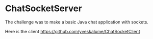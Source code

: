 # ChatSocketServer
The challenge was to make a basic Java chat application with sockets.

Here is the client https://github.com/yveskalume/ChatSocketClient

